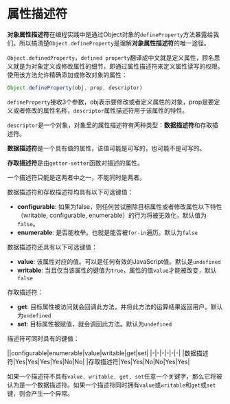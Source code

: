 # 属性描述符

**对象属性描述符**在编程实践中是通过Object对象的`defineProperty`方法暴露给我们。所以搞清楚`Object.defineProperty`是理解**对象属性描述符**的唯一途径。

`Object.definedProperty`，`defined property`翻译成中文就是定义属性，顾名思义就是为对象定义或修改属性的细节，即通过属性描述符来定义属性读写的权限。使用该方法允许精确添加或修改对象的属性：

```ts
Object.defineProperty(obj, prop, descriptor)
```

`defineProperty`接收3个参数，obj表示要修改或者定义属性的对象，prop是要定义或者修改的属性名称，`descriptor`属性描述符用于该属性的特性。

`descriptor`是一个对象，对象里的属性描述符有两种类型：**数据描述符**和存取描述符。

**数据描述符**是一个具有值的属性，该值可能是可写的，也可能不是可写的。

**存取描述符**是由`getter-setter`函数对描述的属性。

一个描述符只能是这两者中之一，不能同时是两者。

数据描述符和存取描述符均具有以下可选键值：
- **configurable**: 如果为false，则任何尝试删除目标属性或者修改属性以下特性（writable, configurable, enumerable）的行为将被无效化，默认值为 `false`。
- **enumerable**: 是否能枚举。也就是能否被`for-in`遍历。默认为`false`

数据描述符还具有以下可选键值：
- **value**: 该属性对应的值。可以是任何有效的JavaScript值。默认是`undefined`
- **writable**: 当且仅当该属性的键值为`true`，属性的值`value`才能被改变，默认 `false`


存取描述符：
- **get**: 目标属性被访问就会回调此方法，并将此方法的运算结果返回用户。默认为`undefined`
- **set**: 目标属性被赋值，就会调回此方法。默认为`undefined`

描述符可同时具有的键值：

||configurable|enumerable|value|writable|get|set|
|-|-|-|-|-|-|
|数据描述符|Yes|Yes|Yes|Yes|No|No|
|存取描述符|Yes|Yes|No|No|Yes|Yes|

如果一个描述符不具有`value, writable, get, set`任意一个关键字，那么它将被认为是一个数据描述符。如果一个描述符同时拥有`value`或`writable`和`get`或`set`键，则会产生一个异常。